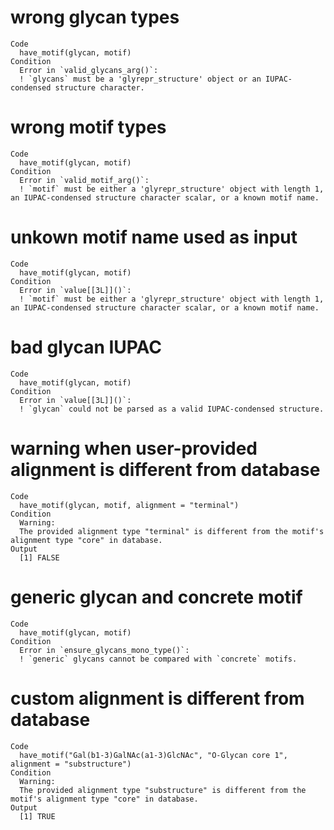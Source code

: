 # wrong glycan types

    Code
      have_motif(glycan, motif)
    Condition
      Error in `valid_glycans_arg()`:
      ! `glycans` must be a 'glyrepr_structure' object or an IUPAC-condensed structure character.

# wrong motif types

    Code
      have_motif(glycan, motif)
    Condition
      Error in `valid_motif_arg()`:
      ! `motif` must be either a 'glyrepr_structure' object with length 1, an IUPAC-condensed structure character scalar, or a known motif name.

# unkown motif name used as input

    Code
      have_motif(glycan, motif)
    Condition
      Error in `value[[3L]]()`:
      ! `motif` must be either a 'glyrepr_structure' object with length 1, an IUPAC-condensed structure character scalar, or a known motif name.

# bad glycan IUPAC

    Code
      have_motif(glycan, motif)
    Condition
      Error in `value[[3L]]()`:
      ! `glycan` could not be parsed as a valid IUPAC-condensed structure.

# warning when user-provided alignment is different from database

    Code
      have_motif(glycan, motif, alignment = "terminal")
    Condition
      Warning:
      The provided alignment type "terminal" is different from the motif's alignment type "core" in database.
    Output
      [1] FALSE

# generic glycan and concrete motif

    Code
      have_motif(glycan, motif)
    Condition
      Error in `ensure_glycans_mono_type()`:
      ! `generic` glycans cannot be compared with `concrete` motifs.

# custom alignment is different from database

    Code
      have_motif("Gal(b1-3)GalNAc(a1-3)GlcNAc", "O-Glycan core 1", alignment = "substructure")
    Condition
      Warning:
      The provided alignment type "substructure" is different from the motif's alignment type "core" in database.
    Output
      [1] TRUE

